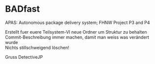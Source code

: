 # BADfast
APAS: Autonomous package delivery system; FHNW Project P3 and P4

Erstellt fuer euere Teilsystem-VI neue Ordner um Struktur zu behalten  
Commit-Beschreibung immer machen, damit man weiss was verändert wurde  
Nichts stillschweigend löschen!

Gruss
DetectiveJP
